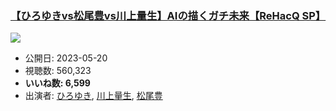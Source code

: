 ### [【ひろゆきvs松尾豊vs川上量生】AIの描くガチ未来【ReHacQ SP】](https://www.youtube.com/watch?v=mI5OwQhjXP4)
[![](https://img.youtube.com/vi/mI5OwQhjXP4/sddefault.jpg)](https://www.youtube.com/watch?v=mI5OwQhjXP4)
-   公開日: 2023-05-20
-   視聴数: 560,323
-   **いいね数: 6,599**
-   出演者: [ひろゆき](/rehacq_fan/people/ひろゆき "wikilink"), [川上量生](/rehacq_fan/people/川上量生 "wikilink"), [松尾豊](/rehacq_fan/people/松尾豊 "wikilink")
